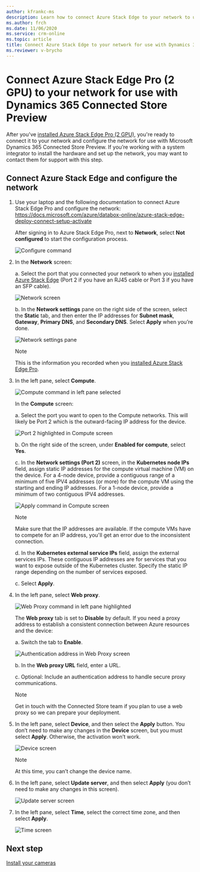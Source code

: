 ```yaml
---
author: kfrankc-ms
description: Learn how to connect Azure Stack Edge to your network to use with Dynamics 365 Connected Store Preview
ms.author: frch
ms.date: 11/06/2020
ms.service: crm-online
ms.topic: article
title: Connect Azure Stack Edge to your network for use with Dynamics 365 Connected Store Preview
ms.reviewer: v-brycho
---
```


# Connect Azure Stack Edge Pro (2 GPU) to your network for use with Dynamics 365 Connected Store Preview

After you've [installed Azure Stack Edge Pro (2 GPU)](ase-install.md), you're ready to connect it to your network and configure the network for use with Microsoft Dynamics 365 Connected Store Preview. If you’re working with a system integrator to install the hardware and set up the network, you may want to contact them for support with this step. 

## Connect Azure Stack Edge and configure the network

1. Use your laptop and the following documentation to connect Azure Stack Edge Pro and configure the network: https://docs.microsoft.com/azure/databox-online/azure-stack-edge-deploy-connect-setup-activate

    After signing in to Azure Stack Edge Pro, next to **Network**, select **Not configured** to start the configuration process.
    
   ![Configure command](media/ase-configure-network.PNG "Configure command")
 
2. In the **Network** screen:

   a. Select the port that you connected your network to when you [installed Azure Stack Edge](ase-install.md) (Port 2 if you have an RJ45 cable or Port 3 if you have an SFP cable).
    
   ![Network screen](media/ase-network.PNG "Network screen")
 
   b. In the **Network settings** pane on the right side of the screen, select the **Static** tab, and then enter the IP addresses for **Subnet mask**, **Gateway**, **Primary DNS**, and **Secondary DNS**. Select **Apply** when you’re done.

   ![Network settings pane](media/ase-network-settings.PNG "Network settings pane")
 
   > [!NOTE]
   > This is the information you recorded when you [installed Azure Stack Edge Pro](ase-install.md). 
   
3. In the left pane, select **Compute**.

    ![Compute command in left pane selected](media/ase-compute.PNG "Compute command in left pane selected")
    
    In the **Compute** screen:
    
    a. Select the port you want to open to the Compute networks. This will likely be Port 2 which is the outward-facing IP address for the device.  
    
    ![Port 2 highlighted in Compute screen](media/ase-compute-port-2.PNG "Port 2 highlighted in Compute screen")

    b. On the right side of the screen, under **Enabled for compute**, select **Yes**.    
    
    c. In the **Network settings (Port 2)** screen, in the **Kubernetes node IPs** field, assign static IP addresses for the compute virtual machine (VM) on the device. For a 4-node device, provide a contiguous range of a minimum of five IPV4 addresses (or more) for the compute VM using the starting and ending IP addresses. For a 1-node device, provide a minimum of two contiguous IPV4 addresses. 
    
    ![Apply command in Compute screen](media/ase-compute-apply.PNG "Apply command in Compute screen")
    
    > [!NOTE]
    > Make sure that the IP addresses are available. If the compute VMs have to compete for an IP address, you'll get an error due to the inconsistent connection.
    
    d. In the **Kubernetes external service IPs** field, assign the external services IPs. These contiguous IP addresses are for services that you want to expose outside of the Kubernetes cluster. Specify the static IP range depending on the number of services exposed. 
    
    c. Select **Apply**.      
    
4. In the left pane, select **Web proxy**.

    ![Web Proxy command in left pane highlighted](media/ase-web-proxy.PNG "Web Proxy command in left pane highlighted")
    
    The **Web proxy** tab is set to **Disable** by default. If you need a proxy address to establish a consistent connection between Azure resources and the device:
    
    a. Switch the tab to **Enable**.
    
    ![Authentication address in Web Proxy screen](media/ase-web-proxy-authentication-address.PNG "Authentication address in Web Proxy screen")
    
    b. In the **Web proxy URL** field, enter a URL.
    
    c. Optional: Include an authentication address to handle secure proxy communications.     
    
    > [!NOTE]
    > Get in touch with the Connected Store team if you plan to use a web proxy so we can prepare your deployment. 
     
5. In the left pane, select **Device**, and then select the **Apply** button. You don’t need to make any changes in the **Device** screen, but you must select **Apply**. Otherwise, the activation won’t work.

   ![Device screen](media/ase-device.PNG "Device screen")
 
   > [!NOTE]
   > At this time, you can’t change the device name. 

7. In the left pane, select **Update server**, and then select **Apply** (you don’t need to make any changes in this screen).

   ![Update server screen](media/ase-update-server.PNG "Update server screen")
 
9. In the left pane, select **Time**, select the correct time zone, and then select **Apply**. 

    ![Time screen](media/ase-select-time-zone.PNG "Time screen")
   
## Next step

[Install your cameras](install-cameras.md)
